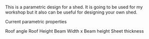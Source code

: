 This is a parametric design for a shed. It is going to be used for my workshop but it also can be useful for designing your own shed.

Current parametric properties

Roof angle
Roof Height
Beam Width x Beam height
Sheet thickness

